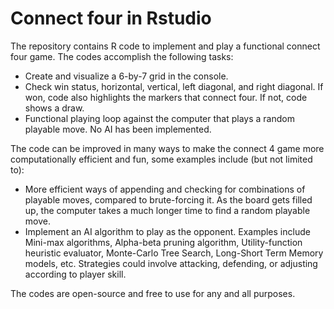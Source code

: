 # Connect four in Rstudio

The repository contains R code to implement and play a functional connect four game. The codes accomplish the following tasks:
* Create and visualize a 6-by-7 grid in the console.
* Check win status, horizontal, vertical, left diagonal, and right diagonal. If won, code also highlights the markers that connect four. If not, code shows a draw.
* Functional playing loop against the computer that plays a random playable move. No AI has been implemented.

The code can be improved in many ways to make the connect 4 game more computationally efficient and fun, some examples include (but not limited to):
* More efficient ways of appending and checking for combinations of playable moves, compared to brute-forcing it. As the board gets filled up, the computer takes a much longer time to find a random playable move.
* Implement an AI algorithm to play as the opponent. Examples include Mini-max algorithms, Alpha-beta pruning algorithm, Utility-function heuristic evaluator, Monte-Carlo Tree Search, Long-Short Term Memory models, etc. Strategies could involve attacking, defending, or adjusting according to player skill.

The codes are open-source and free to use for any and all purposes.
